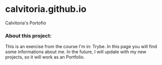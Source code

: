 # calvitoria.github.io
Calvitoria's Portofio 
### About this project: 
This is an exercise from the course I'm in: Trybe. In this page you will find some informations about me. In the future, I will update with my new projects, so it will work as an Portfolio.
